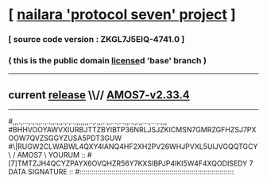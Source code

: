 
# [ [nailara 'protocol seven' project](http://nailara.network/) ]

### [ source code version : ZKGL7J5EIQ-4741.0 ]

### ( this is the public domain [license](../license)d 'base' branch )
---
## current [release](https://github.com/nailara-technologies/protocol-7/releases) \\\\// [AMOS7-v2.33.4](https://github.com/nailara-technologies/protocol-7/releases/tag/AMOS7-v2.33.4)
---

#,,,.,...,.,.,,..,..,,.,,,.,.,..,,,,,,,..,.,,,..,,...,...,,..,,.,,...,...,.,,,
#BHHVOOYAWVXIURBJTTZBYIBTP36NRLJSJZKICMSN7GMRZGFHZSJ7PXOOW7QVZSGGYZUSA5PDT3GUW
#\\\|RUGW2CLWABWL4QXY4IANQ4HF2XH2PV26WHJPVXL5UIJVGQQTGCY \ / AMOS7 \ YOURUM ::
#\[7]TMTZJH4QCYZPAYX6OVQHZR56Y7KXSIBPJP4IKI5W4F4XQODISEDY 7  DATA SIGNATURE ::
#:::::::::::::::::::::::::::::::::::::::::::::::::::::::::::::::::::::::::::::
